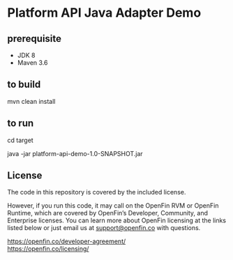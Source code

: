 # Platform API Java Adapter Demo

## prerequisite
* JDK 8
* Maven 3.6

## to build
mvn clean install

## to run
cd target 

java -jar platform-api-demo-1.0-SNAPSHOT.jar

## License

The code in this repository is covered by the included license.

However, if you run this code, it may call on the OpenFin RVM or OpenFin Runtime, which are covered by OpenFin’s Developer, Community, and Enterprise licenses. You can learn more about OpenFin licensing at the links listed below or just email us at support@openfin.co with questions.

https://openfin.co/developer-agreement/ <br/>
https://openfin.co/licensing/
